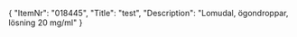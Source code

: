 {
  "ItemNr": "018445",
  "Title": "test",
  "Description": "Lomudal, ögondroppar, lösning 20 mg/ml"
}